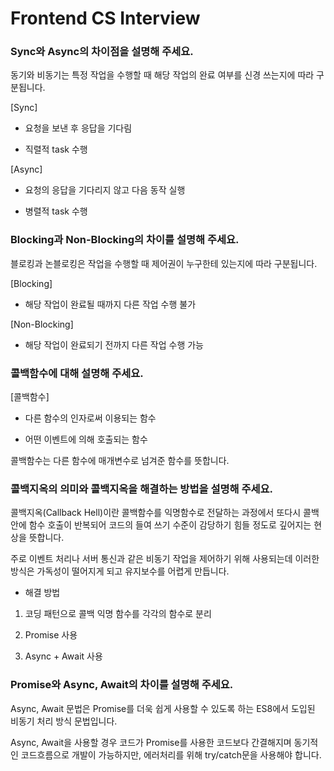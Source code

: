 # Frontend CS Interview

### Sync와 Async의 차이점을 설명해 주세요.

동기와 비동기는 특정 작업을 수행할 때 해당 작업의 완료 여부를 신경 쓰는지에 따라 구분됩니다.

[Sync]

- 요청을 보낸 후 응답을 기다림

- 직렬적 task 수행

[Async]

- 요청의 응답을 기다리지 않고 다음 동작 실행

- 병렬적 task 수행

### Blocking과 Non-Blocking의 차이를 설명해 주세요.

블로킹과 논블로킹은 작업을 수행할 때 제어권이 누구한테 있는지에 따라 구분됩니다.

[Blocking]

- 해당 작업이 완료될 때까지 다른 작업 수행 불가

[Non-Blocking]

- 해당 작업이 완료되기 전까지 다른 작업 수행 가능

### 콜백함수에 대해 설명해 주세요.

[콜백함수]

- 다른 함수의 인자로써 이용되는 함수

- 어떤 이벤트에 의해 호출되는 함수

콜백함수는 다른 함수에 매개변수로 넘겨준 함수를 뜻합니다.

### 콜백지옥의 의미와 콜백지옥을 해결하는 방법을 설명해 주세요.

콜백지옥(Callback Hell)이란 콜백함수를 익명함수로 전달하는 과정에서 또다시 콜백 안에 함수 호출이 반복되어 코드의 들여 쓰기 수준이 감당하기 힘들 정도로 깊어지는 현상을 뜻합니다.

주로 이벤트 처리나 서버 통신과 같은 비동기 작업을 제어하기 위해 사용되는데 이러한 방식은 가독성이 떨어지게 되고 유지보수를 어렵게 만듭니다.

- 해결 방법

1. 코딩 패턴으로 콜백 익명 함수를 각각의 함수로 분리

2. Promise 사용

3. Async + Await 사용

### Promise와 Async, Await의 차이를 설명해 주세요.

Async, Await 문법은 Promise를 더욱 쉽게 사용할 수 있도록 하는 ES8에서 도입된 비동기 처리 방식 문법입니다.

Async, Await을 사용할 경우 코드가 Promise를 사용한 코드보다 간결해지며 동기적인 코드흐름으로 개발이 가능하지만, 에러처리를 위해 try/catch문을 사용해야 합니다.
